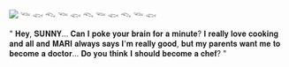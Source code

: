 ![](https://64.media.tumblr.com/52d231a0b384310ceffd653ae9187eef/4af58f1d5420c684-a5/s1280x1920/e2095990641dcb79752d0e5a2bc2119a76a81b98.pnj)
 𓆝 𓆟 𓆞 𓆝 𓆟 𓆞 𓆝 𓆟 𓆞 𓆝 𓆟 </p><p>
" 𝐇𝐞𝐲, 𝐒𝐔𝐍𝐍𝐘... 𝐂𝐚𝐧 𝐈 𝐩𝐨𝐤𝐞 𝐲𝐨𝐮𝐫 𝐛𝐫𝐚𝐢𝐧 𝐟𝐨𝐫 𝐚 𝐦𝐢𝐧𝐮𝐭𝐞?
𝐈 𝐫𝐞𝐚𝐥𝐥𝐲 𝐥𝐨𝐯𝐞 𝐜𝐨𝐨𝐤𝐢𝐧𝐠 𝐚𝐧𝐝 𝐚𝐥𝐥 𝐚𝐧𝐝 𝐌𝐀𝐑𝐈 𝐚𝐥𝐰𝐚𝐲𝐬 𝐬𝐚𝐲𝐬 𝐈'𝐦 𝐫𝐞𝐚𝐥𝐥𝐲 𝐠𝐨𝐨𝐝, 𝐛𝐮𝐭 𝐦𝐲 𝐩𝐚𝐫𝐞𝐧𝐭𝐬 𝐰𝐚𝐧𝐭 𝐦𝐞 𝐭𝐨 𝐛𝐞𝐜𝐨𝐦𝐞 𝐚 𝐝𝐨𝐜𝐭𝐨𝐫...
𝐃𝐨 𝐲𝐨𝐮 𝐭𝐡𝐢𝐧𝐤 𝐈 𝐬𝐡𝐨𝐮𝐥𝐝 𝐛𝐞𝐜𝐨𝐦𝐞 𝐚 𝐜𝐡𝐞𝐟? "
